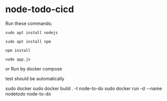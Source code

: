 # node-todo-cicd

Run these commands:


`sudo apt install nodejs`


`sudo apt install npm`


`npm install`

`node app.js`

or Run by docker compose

test should be  automatically


sudo docker 
sudo docker build . -t node-to-do
sudo docker run -d --name nodetodo node-to-do

